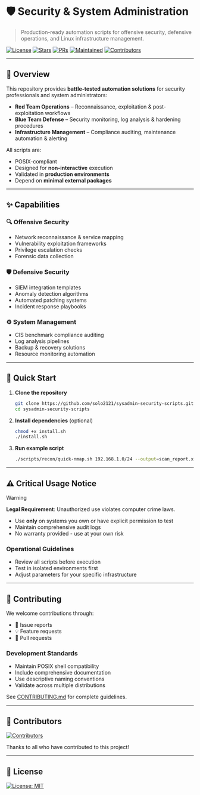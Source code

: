 # 🛡️ Security & System Administration

> Production-ready automation scripts for offensive security, defensive operations, and Linux infrastructure management.

[![License](https://img.shields.io/badge/License-MIT-blue.svg?logo=opensourceinitiative&logoColor=white)](https://github.com/solo2121/sysadmin-security-scripts/blob/main/LICENSE)
[![Stars](https://img.shields.io/github/stars/solo2121/sysadmin-security-scripts?logo=github&color=yellow)](https://github.com/solo2121/sysadmin-security-scripts/stargazers)
[![PRs](https://img.shields.io/badge/PRs-Welcome-brightgreen.svg?logo=git&logoColor=white)](https://github.com/solo2121/sysadmin-security-scripts/blob/main/CONTRIBUTING.md)
[![Maintained](https://img.shields.io/badge/Maintained-Yes-2ea44f?logo=githubactions&logoColor=white)](https://github.com/solo2121/sysadmin-security-scripts/commits/main)
[![Contributors](https://img.shields.io/github/contributors/solo2121/sysadmin-security-scripts?logo=peopleware&logoColor=white)](https://github.com/solo2121/sysadmin-security-scripts/graphs/contributors)

---

## 📌 Overview

This repository provides **battle-tested automation solutions** for security professionals and system administrators:

- **Red Team Operations** – Reconnaissance, exploitation & post-exploitation workflows
- **Blue Team Defense** – Security monitoring, log analysis & hardening procedures
- **Infrastructure Management** – Compliance auditing, maintenance automation & alerting

All scripts are:

- POSIX-compliant
- Designed for **non-interactive** execution
- Validated in **production environments**
- Depend on **minimal external packages**

---

## ✨ Capabilities

### 🔍 Offensive Security
- Network reconnaissance & service mapping
- Vulnerability exploitation frameworks
- Privilege escalation checks
- Forensic data collection

### 🛡️ Defensive Security
- SIEM integration templates
- Anomaly detection algorithms
- Automated patching systems
- Incident response playbooks

### ⚙️ System Management
- CIS benchmark compliance auditing
- Log analysis pipelines
- Backup & recovery solutions
- Resource monitoring automation

---

## 🚀 Quick Start

1. **Clone the repository**
   ```bash
   git clone https://github.com/solo2121/sysadmin-security-scripts.git
   cd sysadmin-security-scripts
   ```

2. **Install dependencies** (optional)
   ```bash
   chmod +x install.sh
   ./install.sh
   ```

3. **Run example script**
   ```bash
   ./scripts/recon/quick-nmap.sh 192.168.1.0/24 --output=scan_report.xml
   ```

---

## ⚠️ Critical Usage Notice

> [!WARNING]
> **Legal Requirement**: Unauthorized use violates computer crime laws.
> - Use **only** on systems you own or have explicit permission to test
> - Maintain comprehensive audit logs
> - No warranty provided - use at your own risk

### Operational Guidelines
- Review all scripts before execution
- Test in isolated environments first
- Adjust parameters for your specific infrastructure

---

## 🤝 Contributing

We welcome contributions through:
- 🐛 Issue reports
- 💡 Feature requests
- 🔄 Pull requests

### Development Standards
- Maintain POSIX shell compatibility
- Include comprehensive documentation
- Use descriptive naming conventions
- Validate across multiple distributions

See [CONTRIBUTING.md](CONTRIBUTING.md) for complete guidelines.

---

## 💙 Contributors

[![Contributors](https://img.shields.io/github/contributors/solo2121/sysadmin-security-scripts?style=flat-square)](https://github.com/solo2121/sysadmin-security-scripts/graphs/contributors)

Thanks to all who have contributed to this project!

---

## 📄 License

[![License: MIT](https://img.shields.io/badge/License-MIT-blue.svg)](LICENSE)
```
